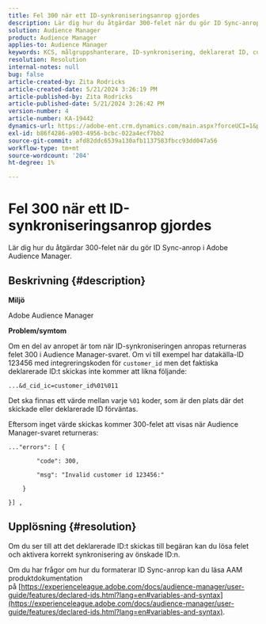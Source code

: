 ```yaml
---
title: Fel 300 när ett ID-synkroniseringsanrop gjordes
description: Lär dig hur du åtgärdar 300-felet när du gör ID Sync-anrop i Adobe Audience Manager.
solution: Audience Manager
product: Audience Manager
applies-to: Audience Manager
keywords: KCS, målgruppshanterare, ID-synkronisering, deklarerat ID, customerID-synkronisering, kund-ID, onlinesynkronisering
resolution: Resolution
internal-notes: null
bug: false
article-created-by: Zita Rodricks
article-created-date: 5/21/2024 3:26:19 PM
article-published-by: Zita Rodricks
article-published-date: 5/21/2024 3:26:42 PM
version-number: 4
article-number: KA-19442
dynamics-url: https://adobe-ent.crm.dynamics.com/main.aspx?forceUCI=1&pagetype=entityrecord&etn=knowledgearticle&id=3bb95b73-8617-ef11-9f89-6045bd06eea5
exl-id: b86f4286-a903-4956-bcbc-022a4ecf7bb2
source-git-commit: afd82ddc6539a130afb1137583fbcc93dd047a56
workflow-type: tm+mt
source-wordcount: '204'
ht-degree: 1%

---
```


# Fel 300 när ett ID-synkroniseringsanrop gjordes


Lär dig hur du åtgärdar 300-felet när du gör ID Sync-anrop i Adobe Audience Manager.

## Beskrivning {#description}


<b>Miljö</b>

Adobe Audience Manager

<b>Problem/symtom</b>

Om en del av anropet är tom när ID-synkroniseringen anropas returneras felet 300 i Audience Manager-svaret. Om vi till exempel har datakälla-ID 123456 med integreringskoden för `customer_id` men det faktiska deklarerade ID:t skickas inte kommer att likna följande:

`...&d_cid_ic=customer_id%01%011`

Det ska finnas ett värde mellan varje `%01` koder, som är den plats där det skickade eller deklarerade ID förväntas.

Eftersom inget värde skickas kommer 300-felet att visas när Audience Manager-svaret returneras:




```
..."errors": [ {

        "code": 300,

        "msg": "Invalid customer id 123456:"

    }

}] ,
```





## Upplösning {#resolution}


Om du ser till att det deklarerade ID:t skickas till begäran kan du lösa felet och aktivera korrekt synkronisering av önskade ID:n.

Om du har frågor om hur du formaterar ID Sync-anrop kan du läsa AAM produktdokumentation på [https://experienceleague.adobe.com/docs/audience-manager/user-guide/features/declared-ids.html?lang=en#variables-and-syntax](https://experienceleague.adobe.com/docs/audience-manager/user-guide/features/declared-ids.html?lang=en#variables-and-syntax).
